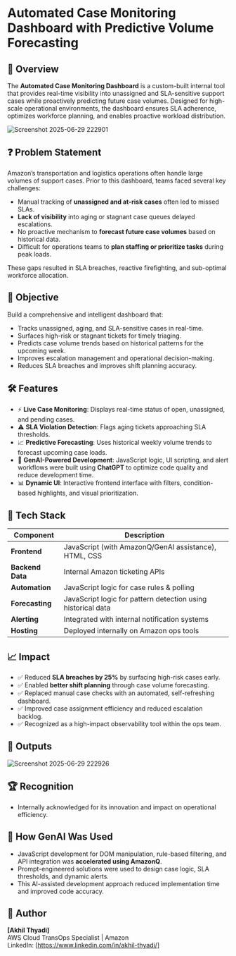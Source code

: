 # Automated Case Monitoring Dashboard with Predictive Volume Forecasting

## 🚀 Overview

The **Automated Case Monitoring Dashboard** is a custom-built internal tool that provides real-time visibility into unassigned and SLA-sensitive support cases while proactively predicting future case volumes. Designed for high-scale operational environments, the dashboard ensures SLA adherence, optimizes workforce planning, and enables proactive workload distribution.

![Screenshot 2025-06-29 222901](https://github.com/user-attachments/assets/2c38f908-648e-44d1-ad64-e693f0191ec8)

## ❓ Problem Statement

Amazon’s transportation and logistics operations often handle large volumes of support cases. Prior to this dashboard, teams faced several key challenges:

- Manual tracking of **unassigned and at-risk cases** often led to missed SLAs.  
- **Lack of visibility** into aging or stagnant case queues delayed escalations.  
- No proactive mechanism to **forecast future case volumes** based on historical data.  
- Difficult for operations teams to **plan staffing or prioritize tasks** during peak loads.

These gaps resulted in SLA breaches, reactive firefighting, and sub-optimal workforce allocation.


## 🎯 Objective

Build a comprehensive and intelligent dashboard that:

- Tracks unassigned, aging, and SLA-sensitive cases in real-time.  
- Surfaces high-risk or stagnant tickets for timely triaging.  
- Predicts case volume trends based on historical patterns for the upcoming week.  
- Improves escalation management and operational decision-making.  
- Reduces SLA breaches and improves shift planning accuracy.


## 🛠️ Features

- ⚡ **Live Case Monitoring**: Displays real-time status of open, unassigned, and pending cases.  
- ⚠️ **SLA Violation Detection**: Flags aging tickets approaching SLA thresholds.  
- 📈 **Predictive Forecasting**: Uses historical weekly volume trends to forecast upcoming case loads.  
- 🧠 **GenAI-Powered Development**: JavaScript logic, UI scripting, and alert workflows were built using **ChatGPT** to optimize code quality and reduce development time.  
- 📊 **Dynamic UI**: Interactive frontend interface with filters, condition-based highlights, and visual prioritization.


## 🧱 Tech Stack

| Component         | Description                                |
|------------------|--------------------------------------------|
| **Frontend**      | JavaScript (with AmazonQ/GenAI assistance), HTML, CSS |
| **Backend Data**  | Internal Amazon ticketing APIs             |
| **Automation**    | JavaScript logic for case rules & polling  |
| **Forecasting**   | JavaScript logic for pattern detection using historical data |
| **Alerting**      | Integrated with internal notification systems |
| **Hosting**       | Deployed internally on Amazon ops tools    |


## 📈 Impact

- ✅ Reduced **SLA breaches by 25%** by surfacing high-risk cases early.  
- ✅ Enabled **better shift planning** through case volume forecasting.  
- ✅ Replaced manual case checks with an automated, self-refreshing dashboard.  
- ✅ Improved case assignment efficiency and reduced escalation backlog.  
- ✅ Recognized as a high-impact observability tool within the ops team.

## 📌 Outputs

![Screenshot 2025-06-29 222926](https://github.com/user-attachments/assets/5bc0f052-7a86-496f-b5de-7cfd87f61add)


## 🏆 Recognition

- Internally acknowledged for its innovation and impact on operational efficiency.  


## 🧠 How GenAI Was Used

- JavaScript development for DOM manipulation, rule-based filtering, and API integration was **accelerated using AmazonQ**.  
- Prompt-engineered solutions were used to design case logic, SLA thresholds, and dynamic alerts.  
- This AI-assisted development approach reduced implementation time and improved code accuracy.


## 🙋 Author

**[Akhil Thyadi]**  
AWS Cloud TransOps Specialist | Amazon  
LinkedIn: [https://www.linkedin.com/in/akhil-thyadi/]  

